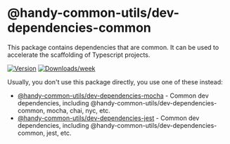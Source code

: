 # @handy-common-utils/dev-dependencies-common

This package contains dependencies that are common.
It can be used to accelerate the scaffolding of Typescript projects.

[![Version](https://img.shields.io/npm/v/@handy-common-utils/dev-dependencies-common.svg)](https://npmjs.org/package/@handy-common-utils/dev-dependencies-common)
[![Downloads/week](https://img.shields.io/npm/dw/@handy-common-utils/dev-dependencies-common.svg)](https://npmjs.org/package/@handy-common-utils/dev-dependencies-common)


Usually, you don't use this package directly, you use one of these instead:

- [@handy-common-utils/dev-dependencies-mocha](../mocha) - Common dev dependencies, including @handy-common-utils/dev-dependencies-common, mocha, chai, nyc, etc.
- [@handy-common-utils/dev-dependencies-jest](../jest) - Common dev dependencies, including @handy-common-utils/dev-dependencies-common, jest, etc.
